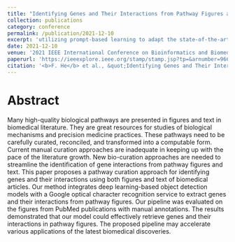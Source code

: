 ```yaml
---
title: "Identifying Genes and Their Interactions from Pathway Figures and Text in Biomedical Articles"
collection: publications
category: conference
permalink: /publication/2021-12-10
excerpt: 'utilizing prompt-based learning to adapt the state-of-the-art image segmentation foundation model Segment Anything Model (SAM) for cryo-EM.'
date: 2021-12-10
venue: '2021 IEEE International Conference on Bioinformatics and Biomedicine (BIBM)'
paperurl: 'https://ieeexplore.ieee.org/stamp/stamp.jsp?tp=&arnumber=9669391'
citation: '<b>F. He</b> et al., &quot;Identifying Genes and Their Interactions from Pathway Figures and Text in Biomedical Articles.&quot; <i>2021 IEEE International Conference on Bioinformatics and Biomedicine (BIBM)</i>, 2021. 398-405'
---
```


Abstract
=====
Many high-quality biological pathways are presented in figures and text in biomedical literature. They are great resources for studies of biological mechanisms and precision medicine practices. These pathways need to be carefully curated, reconciled, and transformed into a computable form. Current manual curation approaches are inadequate in keeping up with the pace of the literature growth. New bio-curation approaches are needed to streamline the identification of gene interactions from pathway figures and text. This paper proposes a pathway curation approach for identifying genes and their interactions using both figures and text of biomedical articles. Our method integrates deep learning-based object detection models with a Google optical character recognition service to extract genes and their interactions from pathway figures. Our pipeline was evaluated on the figures from PubMed publications with manual annotations. The results demonstrated that our model could effectively retrieve genes and their interactions in pathway figures. The proposed pipeline may accelerate various applications of the latest biomedical discoveries. 
